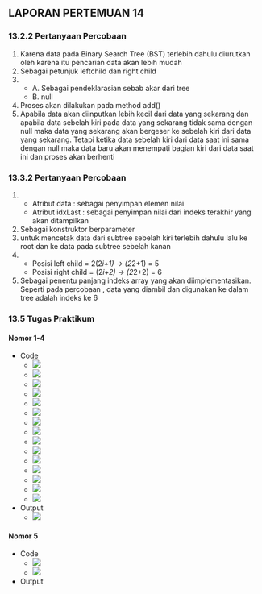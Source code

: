 ## LAPORAN PERTEMUAN 14

### 13.2.2 Pertanyaan Percobaan
1. Karena data pada Binary Search Tree (BST) terlebih dahulu diurutkan oleh karena itu pencarian data akan lebih mudah
2. Sebagai petunjuk leftchild dan right child
3. * A. Sebagai pendeklarasian sebab akar dari tree
   * B. null
4. Proses akan dilakukan pada method add()
5. Apabila data akan diinputkan lebih kecil dari data yang sekarang dan apabila data sebelah kiri pada data yang sekarang tidak sama dengan null maka data yang sekarang akan bergeser ke sebelah kiri dari data yang sekarang. Tetapi ketika data sebelah kiri dari data saat ini sama dengan null maka data baru akan menempati bagian kiri dari data saat ini dan proses akan berhenti

### 13.3.2 Pertanyaan Percobaan
1.  * Atribut data 	: sebagai penyimpan elemen nilai
    * Atribut idxLast	: sebagai penyimpan nilai dari indeks terakhir yang akan ditampilkan
2. Sebagai konstruktor berparameter
3. untuk mencetak data dari subtree sebelah kiri terlebih dahulu lalu ke root dan ke data pada subtree sebelah kanan
4. * Posisi left child = 2(2*i+1) -> (2*2+1) = 5
   * Posisi right child = (2*i+2) -> (2*2+2) = 6
5. Sebagai penentu panjang indeks array yang akan diimplementasikan. Seperti pada percobaan , data yang diambil dan digunakan ke dalam tree adalah indeks ke 6

### 13.5 Tugas Praktikum
#### Nomor 1-4
-  Code
   * <img src="./screenshots/code1.png">
   * <img src="./screenshots/code1.1.png">
   * <img src="./screenshots/code1.2.png">
   * <img src="./screenshots/code1.3.png">
   * <img src="./screenshots/code1.4.png">
   * <img src="./screenshots/code1.5.png">
   * <img src="./screenshots/code1.6.png">
   * <img src="./screenshots/code1.7.png">
   * <img src="./screenshots/code1.8.png">
   * <img src="./screenshots/code1.9.png">
   * <img src="./screenshots/code1.10.png">
   * <img src="./screenshots/code1.11.png">
   * <img src="./screenshots/code1.12.png">
   * <img src="./screenshots/code1.13.png">
   * <img src="./screenshots/code1.14.png">
-  Output
   * <img src="./screenshots/output1.png">

#### Nomor 5
-  Code
   * <img src="./screenshots/code2.png">
   * <img src="./screenshots/code2.1.png">
-  Output

